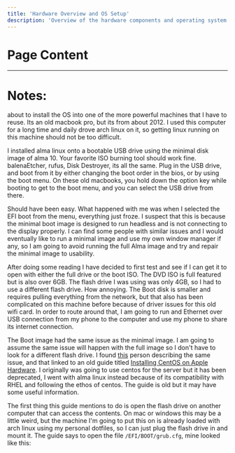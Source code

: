 ```yaml
---
title: 'Hardware Overview and OS Setup'
description: 'Overview of the hardware components and operating system setup for the homelab'
---
```


# Page Content


---

# Notes:

about to install the OS into one of the more powerful machines that I have to reuse. Its an old macbook pro, but its from about 2012. I used this computer for a long time and daily drove arch linux on it, so getting linux running on this machine should not be too difficult.

I installed alma linux onto a bootable USB drive using the minimal disk image of alma 10. Your favorite ISO burning tool should work fine. balenaEtcher, rufus, Disk Destroyer, its all the same. Plug in the USB drive, and boot from it by either changing the boot order in the bios, or by using the boot menu. On these old macbooks, you hold down the option key while booting to get to the boot menu, and you can select the USB drive from there.

Should have been easy. What happened with me was when I selected the EFI boot from the menu, everything just froze. I suspect that this is because the minimal boot image is designed to run headless and is not connecting to the display properly. I can find some people with similar issues and I would eventually like to run a minimal image and use my own window manager if any, so I am going to avoid running the full Alma image and try and repair the minimal image to usability.

After doing some reading I have decided to first test and see if I can get it to open with either the full drive or the boot ISO. The DVD ISO is full featured but is also over 6GB. The flash drive I was using was only 4GB, so I had to use a different flash drive. How annoying. The Boot disk is smaller and requires pulling everything from the network, but that also has been complicated on this machine before because of driver issues for this old wifi card. In order to route around that, I am going to run and Ethernet over USB connection from my phone to the computer and use my phone to share its internet connection.

The Boot image had the same issue as the minimal image. I am going to assume the same issue will happen with the full image so I don't have to look for a different flash drive. I found [this](https://www.reddit.com/r/AlmaLinux/comments/pkao9s/almalinux_on_macbook_pro/) person describing the same issue, and that linked to an old guide titled [Installing CentOS on Apple Hardware](https://gist.github.com/codello/f70973b1106978722eb2016b8b37b801). I originally was going to use centos for the server but it has been deprecated, I went with alma linux instead because of its compatibility with RHEL and following the ethos of centos. The guide is old but it may have some useful information.

The first thing this guide mentions to do is open the flash drive on another computer that can access the contents. On mac or windows this may be a little weird, but the machine I'm going to put this on is already loaded with arch linux using my personal dotfiles, so I can just plug the flash drive in and mount it. The guide says to open the file `/EFI/BOOT/grub.cfg`, mine looked like this: 

```cfg
```